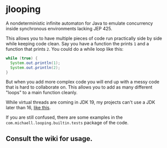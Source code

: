 # jlooping
A nondeterministic infinite automaton for Java to emulate concurrency inside synchronous environments lacking JEP 425.

This allows you to have multiple pieces of code run practically side by side while keeping code clean. Say you have a function the prints `1` and a function that prints `2`. You could do a while loop like this:
```java
while (true) {
  System.out.println(1);
  System.out.println(2);
}
```
But when you add more complex code you will end up with a messy code that is hard to collaborate on. This allows you to add as many different "loops" to a main function cleanly.

While virtual threads are coming in JDK 19, my projects can't use a JDK later than 16, [like this](https://github.com/XaverianTeamRobotics/FtcRobotController).

If you are still confused, there are some examples in the `com.michaell.looping.builtin.tests` package of the code.

## Consult the wiki for usage.
